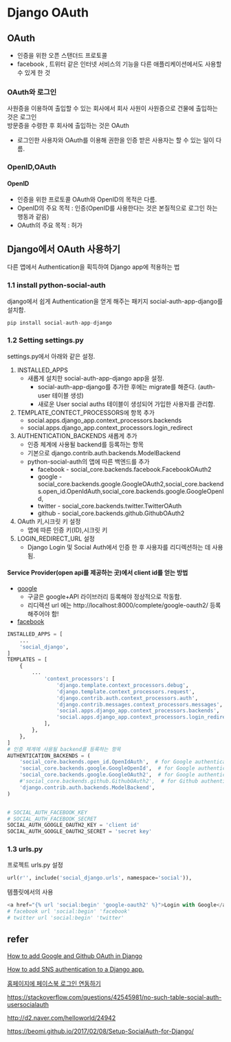 # Django OAuth
## OAuth
- 인증을 위한 오픈 스탠더드 프로토콜
- facebook , 트위터 같은 인터넷 서비스의 기능을 다른 애플리케이션에서도 사용할 수 있게 한 것
### OAuth와 로그인
사원증을 이용하여 출입할 수 있는 회사에서 회사 사원이 사원증으로 건물에 출입하는 것은 로그인  
방문증을 수령한 후 회사에 출입하는 것은 OAuth
- 로그인한 사용자와 OAuth를 이용해 권한을 인증 받은 사용자는 할 수 있는 일이 다름.
### OpenID,OAuth
#### OpenID
- 인증을 위한 프로토콜
OAuth와 OpenID의 목적은 다름.
- OpenID의 주요 목적 : 인증(OpenID를 사용한다는 것은 본질적으로 로그인 하는 행동과 같음)
- OAuth의 주요 목적 : 허가 
## Django에서 OAuth 사용하기
다른 앱에서 Authentication을 획득하여 Django app에 적용하는 법
### 1.1 install python-social-auth
django에서 쉽게 Authentication을 얻게 해주는 패키지 social-auth-app-django를 설치함.
```python
pip install social-auth-app-django
```
### 1.2 Setting settings.py 
settings.py에서 아래와 같은 설정.
1. INSTALLED_APPS
    - 새롭게 설치한 social-auth-app-django app을 설정.
        - social-auth-app-django를 추가한 후에는 migrate를 해준다. (auth-user 테이블 생성)
        - 새로운 User social auths 테이블이 생성되어 가입한 사용자를 관리함.
2. TEMPLATE_CONTECT_PROCESSORS에 항목 추가
    - social.apps.django_app.context_processors.backends
    - social.apps.django_app.context_processors.login_redirect
3. AUTHENTICATION_BACKENDS 새롭게 추가 
    - 인증 체계에 사용될 backend를 등록하는 항목
    - 기본으로 django.contrib.auth.backends.ModelBackend
    - python-social-auth의 앱에 따른 백엔드를 추가
        - facebook - social_core.backends.facebook.FacebookOAuth2
        - google - social_core.backends.google.GoogleOAuth2,social_core.backends.open_id.OpenIdAuth,social_core.backends.google.GoogleOpenId,
        - twitter - social_core.backends.twitter.TwitterOAuth
        - github - social_core.backends.github.GithubOAuth2
4. OAuth 키,시크릿 키 설정
    - 앱에 따른 인증 키(ID),시크릿 키
5. LOGIN_REDIRECT_URL 설정
    - Django Login 및 Social Auth에서 인증 한 후 사용자를 리디렉션하는 데 사용됨.

#### Service Provider(open api를 제공하는 곳)에서 client id를 얻는 방법
- [google](http://judev.tistory.com/5)
    - 구글은 google+API 라이브러리 등록해야 정상적으로 작동함.
    - 리디렉션 url 에는 http://localhost:8000/complete/google-oauth2/ 등록해주어야 함! 
- [facebook](http://initialkommit.github.io/2015/04/27/django-newbie-adding-facebook-authentication-to-a-django-app/#24getclientidsforthesocialsites)

```python
INSTALLED_APPS = [
    ...
    'social_django',
]
TEMPLATES = [
    {
        ...
            'context_processors': [
                'django.template.context_processors.debug',
                'django.template.context_processors.request',
                'django.contrib.auth.context_processors.auth',
                'django.contrib.messages.context_processors.messages',
                'social.apps.django_app.context_processors.backends',
                'social.apps.django_app.context_processors.login_redirect',
            ],
        },
    },
]
# 인증 체계에 사용될 backend를 등록하는 항목
AUTHENTICATION_BACKENDS = (
    'social_core.backends.open_id.OpenIdAuth',  # for Google authentication
    'social_core.backends.google.GoogleOpenId',  # for Google authentication
    'social_core.backends.google.GoogleOAuth2',  # for Google authentication
    #'social_core.backends.github.GithubOAuth2',  # for Github authentication
    'django.contrib.auth.backends.ModelBackend',
)


# SOCIAL_AUTH_FACEBOOK_KEY 
# SOCIAL_AUTH_FACEBOOK_SECRET
SOCIAL_AUTH_GOOGLE_OAUTH2_KEY = 'client id'
SOCIAL_AUTH_GOOGLE_OAUTH2_SECRET = 'secret key'
```
### 1.3 urls.py
프로젝트 urls.py 설정
```python
url(r'', include('social_django.urls', namespace='social')),  
```
템플릿에서의 사용
```python
<a href="{% url 'social:begin' 'google-oauth2' %}">Login with Google</a>
# facebook url 'social:begin' 'facebook' 
# twitter url 'social:begin' 'twitter' 
```
## refer
[How to add Google and Github OAuth in Django](https://fosstack.com/how-to-add-google-authentication-in-django/ )

[How to add SNS authentication to a Django app.](http://initialkommit.github.io/2015/04/27/django-newbie-adding-facebook-authentication-to-a-django-app/#24getclientidsforthesocialsites)

[홈페이지에 페이스북 로그인 연동하기](https://dreamyoungs.github.io/tip/facebook-login-connect)

https://stackoverflow.com/questions/42545981/no-such-table-social-auth-usersocialauth

http://d2.naver.com/helloworld/24942

https://beomi.github.io/2017/02/08/Setup-SocialAuth-for-Django/

